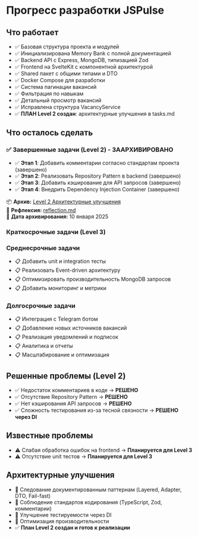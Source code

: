 # Прогресс разработки JSPulse

## Что работает
- ✅ Базовая структура проекта и модулей
- ✅ Инициализирована Memory Bank с полной документацией
- ✅ Backend API с Express, MongoDB, типизацией Zod
- ✅ Frontend на SvelteKit с компонентной архитектурой
- ✅ Shared пакет с общими типами и DTO
- ✅ Docker Compose для разработки
- ✅ Система пагинации вакансий
- ✅ Фильтрация по навыкам
- ✅ Детальный просмотр вакансий
- ✅ Исправлена структура VacancyService
- ✅ **ПЛАН Level 2 создан**: архитектурные улучшения в tasks.md

## Что осталось сделать

### ✅ Завершенные задачи (Level 2) - ЗААРХИВИРОВАНО
- ✅ **Этап 1**: Добавить комментарии согласно стандартам проекта (завершено)
- ✅ **Этап 2**: Реализовать Repository Pattern в backend (завершено)
- ✅ **Этап 3**: Добавить кэширование для API запросов (завершено)  
- ✅ **Этап 4**: Внедрить Dependency Injection Container (завершено)

📦 **Архив:** [Level 2 Архитектурные улучшения](../docs/archive/level2-architectural-improvements-2025-01.md)  
🤔 **Рефлексия:** [reflection.md](../reflection.md)  
📅 **Дата архивирования:** 10 января 2025

### Краткосрочные задачи (Level 3)

### Среднесрочные задачи
- 📋 Добавить unit и integration тесты
- 📋 Реализовать Event-driven архитектуру
- 📋 Оптимизировать производительность MongoDB запросов
- 📋 Добавить мониторинг и метрики

### Долгосрочные задачи
- 📋 Интеграция с Telegram ботом
- 📋 Добавление новых источников вакансий
- 📋 Реализация уведомлений и подписок
- 📋 Аналитика и отчеты
- 📋 Масштабирование и оптимизация

## Решенные проблемы (Level 2)
- ✅ Недостаток комментариев в коде → **РЕШЕНО**
- ✅ Отсутствие Repository Pattern → **РЕШЕНО**
- ✅ Нет кэширования API запросов → **РЕШЕНО**
- ✅ Сложность тестирования из-за тесной связности → **РЕШЕНО через DI**

## Известные проблемы
- ⚠️ Слабая обработка ошибок на frontend → **Планируется для Level 3**
- ⚠️ Отсутствие unit тестов → **Планируется для Level 3**

## Архитектурные улучшения
- 🎯 Следование документированным паттернам (Layered, Adapter, DTO, Fail-fast)
- 🎯 Соблюдение стандартов кодирования (TypeScript, Zod, комментарии)
- 🎯 Улучшение тестируемости через DI
- 🎯 Оптимизация производительности
- ✅ **План Level 2 создан и готов к реализации**